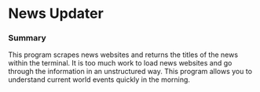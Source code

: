 # News Updater

### Summary
This program scrapes news websites and returns the titles of the news within the terminal. It is too much work to load news websites and go through the information in an unstructured way. This program allows you to understand current world events quickly in the morning.